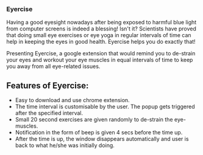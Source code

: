 ### Eyercise
Having a good eyesight nowadays after being exposed to harmful blue light from computer screens is indeed a blessing! Isn't it? Scientists have proved that doing small eye exercises or eye yoga in regular intervals of time can help in keeping the eyes in good health. Eyercise helps you do exactly that!

Presenting Eyercise, a google extension that would remind you to de-strain your eyes and workout your eye muscles in equal intervals of time to keep you away from all eye-related issues.

## Features of Eyercise:
* Easy to download and use chrome extension.
* The time interval is customisable by the user. The popup gets triggered after the specified interval.
* Small 20 second exercises are given randomly to de-strain the eye-muscles.
* Notification in the form of beep is given 4 secs before the time up.
* After the time is up, the window disappears automatically and user is back to what he/she was initially doing. 

